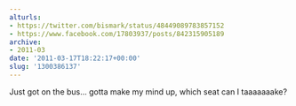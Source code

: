 ```yaml
---
alturls:
- https://twitter.com/bismark/status/48449089783857152
- https://www.facebook.com/17803937/posts/842315905189
archive:
- 2011-03
date: '2011-03-17T18:22:17+00:00'
slug: '1300386137'
---
```


Just got on the bus... gotta make my mind up, which seat can I taaaaaaake?

